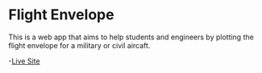# Flight Envelope

This is a web app that aims to help students and engineers by plotting the flight envelope for a military or civil aircaft.

-[Live Site]()
